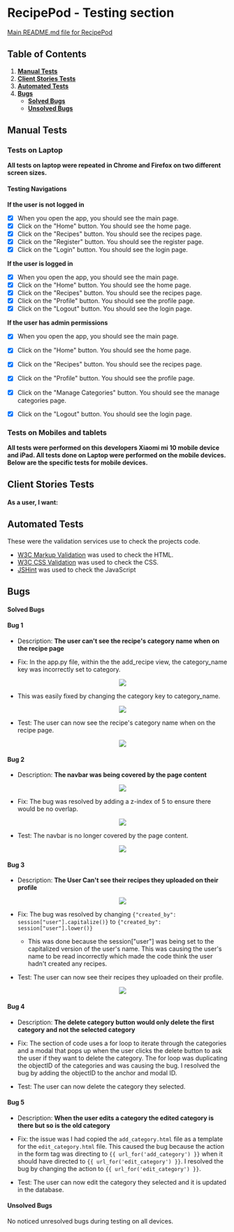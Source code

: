 # RecipePod - Testing section

[Main README.md file for RecipePod](README.md)

## Table of Contents

1. [**Manual Tests**](#manual-testing)
2. [**Client Stories Tests**](#client-stories-tests)
3. [**Automated Tests**](#automated-tests)
4. [**Bugs**](#bugs)
   - [**Solved Bugs**](#solved-bugs)
   - [**Unsolved Bugs**](#unsolved-bugs)

## Manual Tests

### Tests on Laptop

**All tests on laptop were repeated in Chrome and Firefox on two different screen sizes.**

#### Testing Navigations

**If the user is not logged in**

- [x] When you open the app, you should see the main page.
- [x] Click on the "Home" button. You should see the home page.
- [x] Click on the "Recipes" button. You should see the recipes page.
- [x] Click on the "Register" button. You should see the register page.
- [x] Click on the "Login" button. You should see the login page.

**If the user is logged in**

- [x] When you open the app, you should see the main page.
- [x] Click on the "Home" button. You should see the home page.
- [x] Click on the "Recipes" button. You should
      see the recipes page.
- [x] Click on the "Profile" button. You should see the profile page.
- [x] Click on the "Logout" button. You should see the login page.

**If the user has admin permissions**

- [x] When you open the app, you should see the main page.
- [x] Click on the "Home" button. You should see the home page.
- [x] Click on the "Recipes" button. You should see the recipes page.
- [x] Click on the "Profile" button. You should see the profile page.
- [x] Click on the "Manage Categories" button. You should see the manage categories page.
- [x] Click on the "Logout" button. You should see the login page.



### Tests on Mobiles and tablets

**All tests were performed on this developers Xiaomi mi 10 mobile device and iPad. All tests done on Laptop were performed on the mobile devices. Below are the specific tests for mobile devices.**

## Client Stories Tests

#### As a user, I want:

## Automated Tests

These were the validation services use to check the projects code.

- [W3C Markup Validation](https://validator.w3.org/) was used to check the HTML.
- [W3C CSS Validation](https://jigsaw.w3.org/css-validator/) was used to check the CSS.
- [JSHint](https://jshint.com/) was used to check the JavaScript

## Bugs

#### Solved Bugs

#### **Bug 1**

- Description: **The user can't see the recipe's category name when on the recipe page**

* Fix: In the app.py file, within the the add_recipe view, the category_name key was incorrectly set to category.

    <div align="center">
    <img src="static/images/bug1.png">
    </div>

* This was easily fixed by changing the category key to category_name.

    <div align="center">
    <img src="static/images/bug1-fix.png">
    </div>

* Test: The user can now see the recipe's category name when on the recipe page.

    <div align="center">
    <img src="static/images/bug1-fix2.png">
    </div>

#### **Bug 2**

- Description: **The navbar was being covered by the page content**

    <div align="center">
    <img src="static/images/bug2.png">
    </div>

* Fix: The bug was resolved by adding a z-index of 5 to ensure there would be no overlap.

    <div align="center">
    <img src="static/images/bug2-fix.png">
    </div>

* Test: The navbar is no longer covered by the page content.

    <div align="center">
    <img src="static/images/bug2-fix2.png">
    </div>

#### **Bug 3**

- Description: **The User Can't see their recipes they uploaded on their profile**

    <div align="center">
    <img src="static/images/bug3.png">
    </div>

* Fix: The bug was resolved by changing `{"created_by": session["user"].capitalize()}` to `{"created_by": session["user"].lower()}`

  - This was done because the session["user"] was being set to the capitalized version of the user's name. This was causing the user's name to be read incorrectly which made the code think the user hadn't created any recipes.

* Test: The user can now see their recipes they uploaded on their profile.

    <div align="center">
    <img src="static/images/bug3-fix.png">
    </div>

#### **Bug 4**

- Description: **The delete category button would only delete the first category and not the selected category**

* Fix: The section of code uses a for loop to iterate through the categories and a modal that pops up when the user clicks the delete button to ask the user if they want to delete the category. The for loop was duplicating the objectID of the categories and was causing the bug. I resolved the bug by adding the objectID to the anchor and modal ID.

* Test: The user can now delete the category they selected.

#### **Bug 5**

- Description: **When the user edits a category the edited category is there but so is the old category**

* Fix: the issue was I had copied the `add_category.html` file as a template for the `edit_category.html` file. This caused the bug because the action in the form tag was directing to `{{ url_for('add_category') }}` when it should have directed to `{{ url_for('edit_category') }}`. I resolved the bug by changing the action to `{{ url_for('edit_category') }}`.

* Test: The user can now edit the category they selected and it is updated in the database.

#### Unsolved Bugs

No noticed unresolved bugs during testing on all devices.
